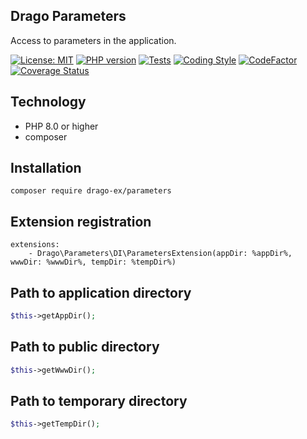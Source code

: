 ## Drago Parameters
Access to parameters in the application.

[![License: MIT](https://img.shields.io/badge/License-MIT-yellow.svg)](https://raw.githubusercontent.com/drago-ex/parameters/master/license.md)
[![PHP version](https://badge.fury.io/ph/drago-ex%2Fparameters.svg)](https://badge.fury.io/ph/drago-ex%2Fparameters)
[![Tests](https://github.com/drago-ex/parameters/actions/workflows/tests.yml/badge.svg)](https://github.com/drago-ex/parameters/actions/workflows/tests.yml)
[![Coding Style](https://github.com/drago-ex/parameters/actions/workflows/coding-style.yml/badge.svg)](https://github.com/drago-ex/parameters/actions/workflows/coding-style.yml)
[![CodeFactor](https://www.codefactor.io/repository/github/drago-ex/parameters/badge)](https://www.codefactor.io/repository/github/drago-ex/parameters)
[![Coverage Status](https://coveralls.io/repos/github/drago-ex/parameters/badge.svg?branch=master)](https://coveralls.io/github/drago-ex/parameters?branch=master)

## Technology
- PHP 8.0 or higher
- composer

## Installation
```
composer require drago-ex/parameters
```

## Extension registration
```neon
extensions:
	- Drago\Parameters\DI\ParametersExtension(appDir: %appDir%, wwwDir: %wwwDir%, tempDir: %tempDir%)
```

## Path to application directory
```php
$this->getAppDir();
```

## Path to public directory
```php
$this->getWwwDir();
```

## Path to temporary directory
```php
$this->getTempDir();
```
